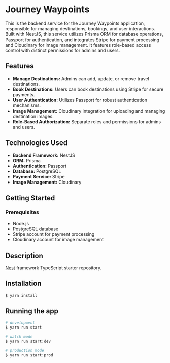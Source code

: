 # Journey Waypoints

This is the backend service for the Journey Waypoints application, responsible for managing destinations, bookings, and user interactions. Built with NestJS, this service utilizes Prisma ORM for database operations, Passport for authentication, and integrates Stripe for payment processing and Cloudinary for image management. It features role-based access control with distinct permissions for admins and users.

## Features

- **Manage Destinations:** Admins can add, update, or remove travel destinations.
- **Book Destinations:** Users can book destinations using Stripe for secure payments.
- **User Authentication:** Utilizes Passport for robust authentication mechanisms.
- **Image Management:** Cloudinary integration for uploading and managing destination images.
- **Role-Based Authorization:** Separate roles and permissions for admins and users.

## Technologies Used

- **Backend Framework:** NestJS
- **ORM:** Prisma
- **Authentication:** Passport
- **Database:** PostgreSQL
- **Payment Service:** Stripe
- **Image Management:** Cloudinary

## Getting Started

### Prerequisites

- Node.js
- PostgreSQL database
- Stripe account for payment processing
- Cloudinary account for image management

## Description

[Nest](https://github.com/nestjs/nest) framework TypeScript starter repository.

## Installation

```bash
$ yarn install
```

## Running the app

```bash
# development
$ yarn run start

# watch mode
$ yarn run start:dev

# production mode
$ yarn run start:prod
```
